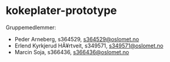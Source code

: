 # kokeplater-prototype

Gruppemedlemmer:

* Peder Arneberg, s364529, s364529@oslomet.no
* Erlend Kyrkjerud HÃ¥rtveit, s349571, s349571@oslomet.no
* Marcin Soja, s366436, s366436@oslomet.no
